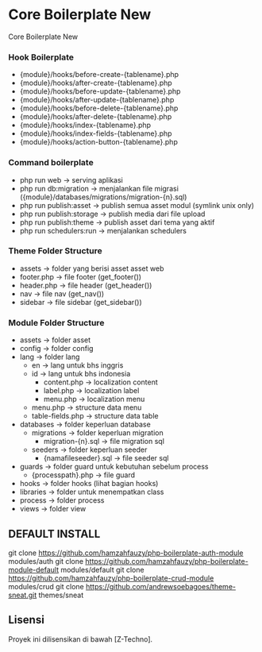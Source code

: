 # Core Boilerplate New

Core Boilerplate New

### Hook Boilerplate
- {module}/hooks/before-create-{tablename}.php
- {module}/hooks/after-create-{tablename}.php
- {module}/hooks/before-update-{tablename}.php
- {module}/hooks/after-update-{tablename}.php
- {module}/hooks/before-delete-{tablename}.php
- {module}/hooks/after-delete-{tablename}.php
- {module}/hooks/index-{tablename}.php
- {module}/hooks/index-fields-{tablename}.php
- {module}/hooks/action-button-{tablename}.php

### Command boilerplate
- php run web -> serving aplikasi
- php run db:migration -> menjalankan file migrasi ({module}/databases/migrations/migration-{n}.sql)
- php run publish:asset -> publish semua asset modul (symlink unix only)
- php run publish:storage -> publish media dari file upload
- php run publish:theme -> publish asset dari tema yang aktif
- php run schedulers:run -> menjalankan schedulers

### Theme Folder Structure
- assets -> folder yang berisi asset asset web
- footer.php -> file footer (get_footer())
- header.php -> file header (get_header())
- nav -> file nav (get_nav())
- sidebar -> file sidebar (get_sidebar())

### Module Folder Structure
- assets -> folder asset
- config -> folder config
- lang -> folder lang
  - en -> lang untuk bhs inggris
  - id -> lang untuk bhs indonesia
    - content.php -> localization content
    - label.php -> localization label
    - menu.php -> localization menu
  - menu.php -> structure data menu
  - table-fields.php -> structure data table
- databases -> folder keperluan database
  - migrations -> folder keperluan migration
    - migration-{n}.sql -> file migration sql
  - seeders -> folder keperluan seeder
    - {namafileseeder}.sql -> file seeder sql
- guards -> folder guard untuk kebutuhan sebelum process
  - {processpath}.php -> file guard
- hooks -> folder hooks (lihat bagian hooks)
- libraries -> folder untuk menempatkan class
- process -> folder process
- views -> folder view

## DEFAULT INSTALL
git clone https://github.com/hamzahfauzy/php-boilerplate-auth-module modules/auth
git clone https://github.com/hamzahfauzy/php-boilerplate-module-default modules/default
git clone https://github.com/hamzahfauzy/php-boilerplate-crud-module modules/crud
git clone https://github.com/andrewsoebagoes/theme-sneat.git themes/sneat

## Lisensi

Proyek ini dilisensikan di bawah [Z-Techno].
